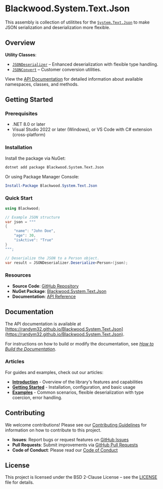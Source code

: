 # Blackwood.System.Text.Json

This assembly is collection of utilitites for the
[`System.Text.Json`](https://learn.microsoft.com/en-us/dotnet/api/system.text.json)
to make JSON serialization and deserialization more flexible.

## Overview

**Utility Classes**:
- [`JSONDeserializer`](xref:Blackwood.JSONDeserializer) – Enhanced deserialization with flexible type handling.
- [`JSONConvert`](xref:Blackwood.JSONConvert) – Customer conversion utilities.

View the [API Documentation](./api/index.md) for detailed information about available namespaces, classes, and methods.


## Getting Started

### Prerequisites

- .NET 8.0 or later
- Visual Studio 2022 or later (Windows), or VS Code with C# extension (cross-platform)

### Installation

Install the package via NuGet:

```bash
dotnet add package Blackwood.System.Text.Json
```

Or using Package Manager Console:

```powershell
Install-Package Blackwood.System.Text.Json
```

### Quick Start

```csharp
using Blackwood;

// Example JSON structure
var json = """
{
    "name": "John Doe",
    "age": 30,
    "isActive": "True"
}
""";

// Deserialize the JSON to a Person object.
var result = JSONDeserializer.Deserialize<Person>(json);
```


### Resources

- **Source Code**: [GitHub Repository](https://github.com/randym32/Blackwood.System.Text.Json)
- **NuGet Package**: [Blackwood.System.Text.Json](https://www.nuget.org/packages/Blackwood.System.Text.Json/)
- **Documentation**: [API Reference](./api/index.md)



## Documentation

The API documentation is available at [https://randym32.github.io/Blackwood.System.Text.Json](https://randym32.github.io/Blackwood.System.Text.Json).


For instructions on how to build or modify the documentation, see
_[How to Build the Documentation](building-docs.md)_.

### Articles

For guides and examples, check out our articles:

- **[Introduction](./articles/intro.md)** - Overview of the library's features and capabilities
- **[Getting Started](./articles/getting-started.md)** - Installation, configuration, and basic usage
- **[Examples](./articles/examples.md)** - Common scenarios, flexible deserialization with type coercion, error handling.


## Contributing

We welcome contributions! Please see our [Contributing Guidelines](contributing/CONTRIBUTING.md) for information on how to contribute to this project.

- **Issues**: Report bugs or request features on [GitHub Issues](https://github.com/randym32/Blackwood.System.Text.Json/issues)
- **Pull Requests**: Submit improvements via [GitHub Pull Requests](https://github.com/randym32/Blackwood.System.Text.Json/pulls)
- **Code of Conduct**: Please read our [Code of Conduct](contributing/code_of_conduct.md)

## License

This project is licensed under the BSD 2-Clause License – see the [LICENSE](../LICENSE) file for details.

